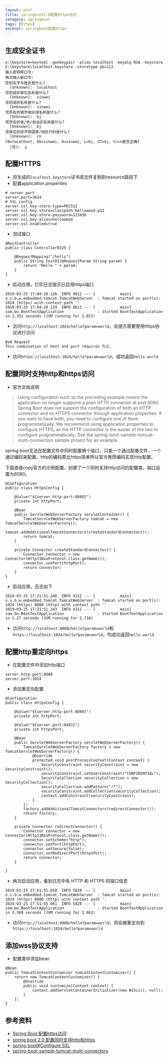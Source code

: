 ```yaml
---
layout: post
title: springboot2.0配置Https访问
category: springboot
tags: [https]
excerpt: springboot配置https
---
```


## 生成安全证书

```
e:\keystore>keytool -genkeypair -alias localhost -keyalg RSA -keystore E:\keystore\localhost.keystore -storetype pkcs12
输入密钥库口令:
再次输入新口令:
您的名字与姓氏是什么?
  [Unknown]:  localhost
您的组织单位名称是什么?
  [Unknown]:  xinwei
您的组织名称是什么?
  [Unknown]:  xinwei
您所在的城市或区域名称是什么?
  [Unknown]:  bj
您所在的省/市/自治区名称是什么?
  [Unknown]:  bj
该单位的双字母国家/地区代码是什么?
  [Unknown]:  cn
CN=localhost, OU=xinwei, O=xinwei, L=bj, ST=bj, C=cn是否正确?
  [否]:  y
```

## 配置HTTPS

* 将生成的`localhost.keystore`证书库文件复制到resource路径下
* 配置application.properties

```
# server port
server.port=1024
# SSL config
server.ssl.key-store-type=PKCS12
server.ssl.key-store=classpath:hellowood.p12
server.ssl.key-store-password=123456
server.ssl.key-alias=hellowood
server.ssl.enabled=true
```
* 测试接口

```
@RestController
public class Controller0325 {
	
	@RequestMapping("/hello")
	public String test01(@RequestParam String param) {
		return "Hello " + param;
	}
}
```

* 启动应用，打印日志提示已启用https端口

```
2019-03-25 17:04:20.126  INFO 9612 --- [           main] o.s.b.w.embedded.tomcat.TomcatWebServer  : Tomcat started on port(s): 1024 (https) with context path ''
2019-03-25 17:04:20.129  INFO 9612 --- [           main] com.bo.BootTestApplication               : Started BootTestApplication in 2.351 seconds (JVM running for 2.853)
```

* 访问`http://localhost:1024/hello?param=world`，会提示需要使用https协议进行访问

```
Bad Request
This combination of host and port requires TLS.
```

* 访问`https://localhost:1024/hello?param=world`，成功返回`hello world`

## 配置同时支持http和https访问

* 官方文档说明

> Using configuration such as the preceding example means the application no longer supports a plain HTTP connector at port 8080. 
Spring Boot does not support the configuration of both an HTTP connector and an HTTPS connector through application.properties. 
If you want to have both, you need to configure one of them programmatically. We recommend using application.properties to configure 
HTTPS, as the HTTP connector is the easier of the two to configure programmatically. See the spring-boot-sample-tomcat-multi-connectors 
sample project for an example.

spring boot无法在配置文件中同时配置俩个端口，只能一个通过配置文件、一个通过编码来配置，http的编码原比https简单所以官方推荐编码实现http配置。

下面直接copy官方的示例配置，创建了一个同时支持http访问的配置类，端口设置为8080。

```
@Configuration
public class HttpsConfig {

	@Value("${server.http-port:8080}")
	private int httpPort;

	@Bean
	public ServletWebServerFactory servletContainer() {
		TomcatServletWebServerFactory tomcat = new TomcatServletWebServerFactory();
		tomcat.addAdditionalTomcatConnectors(createStandardConnector());
		return tomcat;
	}

	private Connector createStandardConnector() {
		Connector connector = new Connector(Http11NioProtocol.class.getName());
		connector.setPort(httpPort);
		return connector;
	}
}
```

* 启动应用，日志如下

```
2019-03-25 17:21:51.240  INFO 4312 --- [           main] o.s.b.w.embedded.tomcat.TomcatWebServer  : Tomcat started on port(s): 1024 (https) 8080 (http) with context path ''
2019-03-25 17:21:51.243  INFO 4312 --- [           main] com.bo.BootTestApplication               : Started BootTestApplication in 2.27 seconds (JVM running for 2.738)
```

* 访问`http://localhost:8080/hello?param=world`和`https://localhost:1024/hello?param=world`，均成功返回`hello world`

## 配置http重定向https

* 在配置文件中添加http端口

```
server.http-port:8080
server.port:1024
```

* 添加重定向配置

```
@Configuration
public class HttpsConfig {

	@Value("${server.http-port:8080}")
	private int httpPort;

	@Value("${server.port:8443}")
	private int httpsPort;

	@Bean
	public ServletWebServerFactory servletWebServerFactory() {
		TomcatServletWebServerFactory factory = new TomcatServletWebServerFactory() {
			@Override
			protected void postProcessContext(Context context) {
				SecurityConstraint securityConstraint = new SecurityConstraint();
				securityConstraint.setUserConstraint("CONFIDENTIAL");
				SecurityCollection securityCollection = new SecurityCollection();
				securityCollection.addPattern("/*");
				securityConstraint.addCollection(securityCollection);
				context.addConstraint(securityConstraint);
			}
		};
		factory.addAdditionalTomcatConnectors(redirectConnector());
		return factory;
	}

	private Connector redirectConnector() {
		Connector connector = new Connector(Http11NioProtocol.class.getName());
		connector.setScheme("http");
		connector.setPort(httpPort);
        connector.setSecure(false);
        connector.setRedirectPort(httpsPort);
		return connector;
	}
  
}
```

* 再次启动应用，看到日志中有 HTTP 和 HTTPS 的端口信息

```
2019-03-25 17:51:55.658  INFO 5820 --- [           main] o.s.b.w.embedded.tomcat.TomcatWebServer  : Tomcat started on port(s): 1024 (https) 8080 (http) with context path ''
2019-03-25 17:51:55.661  INFO 5820 --- [           main] com.bo.BootTestApplication               : Started BootTestApplication in 2.369 seconds (JVM running for 2.862)
```

* 访问`http://localhost:8080/hello?param=world`，将会被重定向到`https://localhost:1024/hello?param=world`

## 添加wss协议支持

* 配置类中添加bean

```
@Bean
public TomcatContextCustomizer tomcatContextCustomizer() {
    return new TomcatContextCustomizer() {
        @Override
        public void customize(Context context) {
            context.addServletContainerInitializer(new WsSci(), null);
        }
    };
}
```

## 参考资料

- [Spring Boot 配置https访问](https://blog.csdn.net/u013360850/article/details/85493764)
- [spring boot 2.0 配置同时支持http和https](https://blog.csdn.net/qq_34459487/article/details/80885690)
- [spring-boot#Configure SSL](https://docs.spring.io/spring-boot/docs/2.1.3.RELEASE/reference/htmlsingle/#howto-configure-ssl)
- [spring-boot-sample-tomcat-multi-connectors](https://github.com/spring-projects/spring-boot/tree/v2.0.0.RELEASE/spring-boot-samples/spring-boot-sample-tomcat-multi-connectors) 


